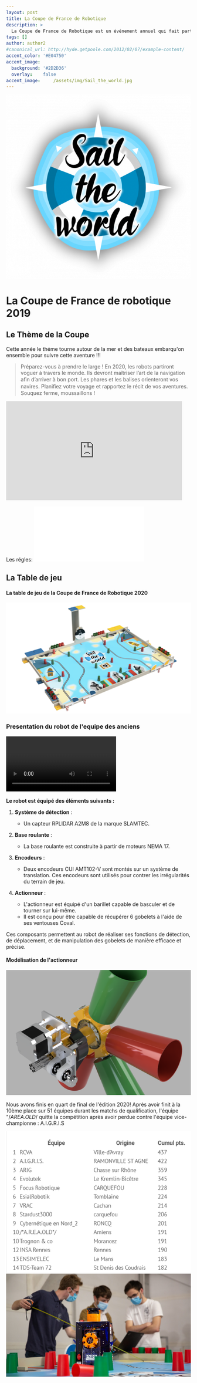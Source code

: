 ```yaml
---
layout: post
title: La Coupe de France de Robotique
description: >
  La Coupe de France de Robotique est un événement annuel qui fait particier des étudiants, ingenieurs et passionnés autour de la robotique 
tags: []
author: author2
#canonical_url: http://hyde.getpoole.com/2012/02/07/example-content/
accent_color: '#E04750'
accent_image:
  background: '#2D2D36'
  overlay:    false
accent_image:     /assets/img/Sail_the_world.jpg
---
```

![Logo_sail_the_world](/assets\img\Sail_the_world_logo.png)
# La Coupe de France de robotique 2019
## Le Thème de la Coupe 
Cette année le théme tourne autour de la mer et des bateaux embarqu'on ensemble pour suivre cette aventure !!!
> Préparez-vous à prendre le large ! En 2020, les robots partiront voguer à travers le monde. Ils devront maîtriser l’art de la navigation aﬁn d’arriver à bon port.
Les phares et les balises orienteront vos navires. Planiﬁez votre voyage et rapportez le récit de vos aventures.
Souquez ferme, moussaillons !

<iframe width="480" height="270" src="https://www.youtube.com/embed/ImQAZJbvipk" title="Forum Planète Sciences 2019" frameborder="0" allow="accelerometer; autoplay; clipboard-write; encrypted-media; gyroscope; picture-in-picture; web-share" allowfullscreen></iframe>

Les régles: ![download the source files](/assets/rglmt/Eurobot2020_Rules_Cup_OFFICIAL_FR.pdf)

## La Table de jeu
#### La table de jeu de la Coupe de France de Robotique 2020

![Table2020](/assets/img/Plateau_2020.png)

### Presentation du robot de l'equipe des anciens

![video](/assets/video/ROBOT_1_Actionneur_2.0_v23.mp4)

**Le robot est équipé des éléments suivants :**

1. **Système de détection** :
   - Un capteur RPLIDAR A2M8 de la marque SLAMTEC.

2. **Base roulante** :
   - La base roulante est construite à partir de moteurs NEMA 17.

3. **Encodeurs** :
   - Deux encodeurs CUI AMT102-V sont montés sur un système de translation. Ces encodeurs sont utilisés pour contrer les irrégularités du terrain de jeu.

4. **Actionneur** :
   - L'actionneur est équipé d'un barillet capable de basculer et de tourner sur lui-même.
   - Il est conçu pour être capable de récupérer 6 gobelets à l'aide de ses ventouses Coval.

Ces composants permettent au robot de réaliser ses fonctions de détection, de déplacement, et de manipulation des gobelets de manière efficace et précise.

#### Modélisation de l'actionneur
![actionneur](/assets/img/actionneur.png)

Nous avons finis en quart de final de l'édition 2020! Après avoir finit à la 10ème place sur 51 équipes durant les matchs de qualification, l'équipe "/*AREA.OLD*/ quitte la compétition après avoir perdue contre l'équipe vice-championne : A.I.G.R.I.S

![classement](/assets/img/classement_2020.png)
![classement](/assets/img/cdr_2020.png)
